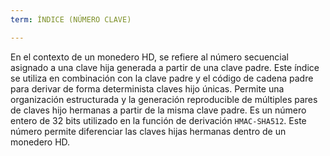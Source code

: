 ```yaml
---
term: ÍNDICE (NÚMERO CLAVE)

---
```

En el contexto de un monedero HD, se refiere al número secuencial asignado a una clave hija generada a partir de una clave padre. Este índice se utiliza en combinación con la clave padre y el código de cadena padre para derivar de forma determinista claves hijo únicas. Permite una organización estructurada y la generación reproducible de múltiples pares de claves hijo hermanas a partir de la misma clave padre. Es un número entero de 32 bits utilizado en la función de derivación `HMAC-SHA512`. Este número permite diferenciar las claves hijas hermanas dentro de un monedero HD.